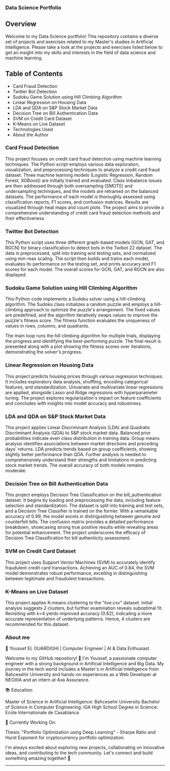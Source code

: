 ### Data Science Portfolio

## Overview
Welcome to my Data Science portfolio! This repository contains a diverse set of projects and exercises related to my Master's studies in Artificial Intelligence. Please take a look at the projects and exercises listed below to get an insight into my skills and interests in the field of data science and machine learning.

## Table of Contents
- Card Fraud Detection
- Twitter Bot Detection
- Sudoku Game Solution using Hill Climbing Algorithm
- Linear Regression on Housing Data
- LDA and QDA on S&P Stock Market Data
- Decision Tree on Bill Authentication Data
- SVM on Credit Card Dataset
- K-Means on Live Dataset
- Technologies Used
- About the Author

### Card Fraud Detection
This project focuses on credit card fraud detection using machine learning techniques. The Python script employs various data exploration, visualization, and preprocessing techniques to analyze a credit card fraud dataset. Three machine learning models (Logistic Regression, Random Forest, XGBoost) are initially trained and evaluated. Class imbalance issues are then addressed through both oversampling (SMOTE) and undersampling techniques, and the models are retrained on the balanced datasets. The performance of each model is thoroughly assessed using classification reports, F1 scores, and confusion matrices. Results are visualized through heat maps and count plots. The project aims to provide a comprehensive understanding of credit card fraud detection methods and their effectiveness.
### Twitter Bot Detection
This Python script uses three different graph-based models (GCN, GAT, and RGCN) for binary classification to detect bots in the Twibot 22 dataset. The data is preprocessed, split into training and testing sets, and normalized using min-max scaling. The script then builds and trains each model, evaluates its performance on the testing set, and prints accuracy and F1 scores for each model. The overall scores for GCN, GAT, and RGCN are also displayed.

### Sudoku Game Solution using Hill Climbing Algorithm
This Python code implements a Sudoku solver using a hill-climbing algorithm. The Sudoku class initializes a random puzzle and employs a hill-climbing approach to optimize the puzzle's arrangement. The fixed values are predefined, and the algorithm iteratively swaps values to improve the puzzle's fitness score. The fitness function evaluates the uniqueness of values in rows, columns, and quadrants.

The main loop runs the hill climbing algorithm for multiple trials, displaying the progress and identifying the best-performing puzzle. The final result is presented along with a plot showing the fitness scores over iterations, demonstrating the solver's progress.

### Linear Regression on Housing Data
This project predicts housing prices through various regression techniques. It includes exploratory data analysis, shuffling, encoding categorical features, and standardization. Univariate and multivariate linear regressions are applied, alongside Lasso and Ridge regressions with hyperparameter tuning. The project explores regularization's impact on feature coefficients and concludes with insights into model accuracy and robustness.

### LDA and QDA on S&P Stock Market Data
This project applies Linear Discriminant Analysis (LDA) and Quadratic Discriminant Analysis (QDA) to S&P stock market data. Balanced prior probabilities indicate even class distribution in training data. Group means analysis identifies associations between market directions and preceding days' returns. LDA predicts trends based on group coefficients, showing slightly better performance than QDA. Further analysis is needed to comprehensively understand their strengths and limitations in predicting stock market trends. The overall accuracy of both models remains moderate.

### Decision Tree on Bill Authentication Data
This project employs Decision Tree Classification on the bill_authentication dataset. It begins by loading and preprocessing the data, including feature selection and standardization. The dataset is split into training and test sets, and a Decision Tree Classifier is trained on the former. With a remarkable accuracy of 0.99, the model excels in distinguishing between genuine and counterfeit bills. The confusion matrix provides a detailed performance breakdown, showcasing strong true positive results while revealing areas for potential enhancement. The project underscores the efficacy of Decision Tree Classification for bill authenticity assessment.

### SVM on Credit Card Dataset
This project uses Support Vector Machines (SVM) to accurately identify fraudulent credit card transactions. Achieving an AUC of 0.84, the SVM model demonstrates robust performance, excelling in distinguishing between legitimate and fraudulent transactions.

### K-Means on Live Dataset
This project applies K-means clustering to the "live.csv" dataset. Initial analysis suggests 2 clusters, but further examination reveals suboptimal fit. Revisiting with k=4 yields improved accuracy (0.62), indicating a more accurate representation of underlying patterns. Hence, 4 clusters are recommended for this dataset.

### About me
🚀 Youssef EL OUARDIGHI | Computer Engineer | AI & Data Enthusiast

Welcome to my GitHub repository! 👋 I'm Youssef, a passionate computer engineer with a strong background in Artificial Intelligence and Big Data. My journey in the tech world includes a Master's in Artificial Intelligence from Bahcesehir University and hands-on experiences as a Web Developer at NEOXIA and an intern at Axa Assurance.

📚 Education:

Master of Science in Artificial Intelligence: Bahcesehir University
Bachelor of Science in Computer Engineering: IGA
High School Degree in Science: Ecole Internationale de Casablanca

🌱 Currently Working On:

Thesis: "Portfolio Optimization using Deep Learning" - Sharpe Ratio and Hurst Exponent for cryptocurrency portfolio optimization.

I'm always excited about exploring new projects, collaborating on innovative ideas, and contributing to the tech community. Let's connect and build something amazing together! 🚀

---

